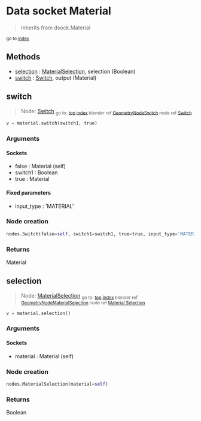 
# Data socket Material

> Inherits from dsock.Material
  
<sub>go to [index](TBD)</sub>



## Methods

- [selection](#selection) : [MaterialSelection](section:nodes/MaterialSelection.md), selection (Boolean)
- [switch](#switch) : [Switch](section:nodes/Switch.md), output (Material)

## switch

> Node: [Switch](section:nodes/Switch)
<sub>go to: [top](#material) [index](TBD)
blender ref [GeometryNodeSwitch](https://docs.blender.org/api/current/bpy.types.GeometryNodeSwitch.html)
node ref [Switch](https://docs.blender.org/manual/en/latest/modeling/geometry_nodes/material/switch.html) </sub>

```python
v = material.switch(switch1, true)
```

### Arguments


#### Sockets

- false : Material (self)
- switch1 : Boolean
- true : Material

#### Fixed parameters

- input_type : 'MATERIAL'

### Node creation

```python
nodes.Switch(false=self, switch1=switch1, true=true, input_type='MATERIAL')
```

### Returns

Material


## selection

> Node: [MaterialSelection](section:nodes/MaterialSelection)
<sub>go to: [top](#material) [index](TBD)
blender ref [GeometryNodeMaterialSelection](https://docs.blender.org/api/current/bpy.types.GeometryNodeMaterialSelection.html)
node ref [Material Selection](https://docs.blender.org/manual/en/latest/modeling/geometry_nodes/material/material_selection.html) </sub>

```python
v = material.selection()
```

### Arguments


#### Sockets

- material : Material (self)

### Node creation

```python
nodes.MaterialSelection(material=self)
```

### Returns

Boolean

